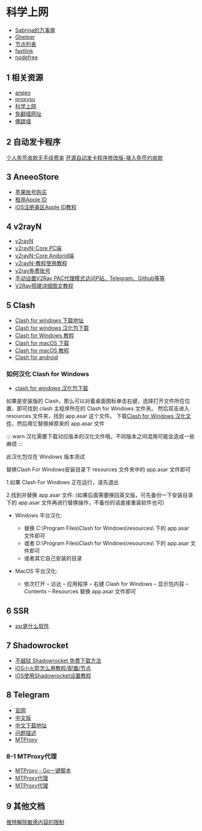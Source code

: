 # 科学上网
- [Sabrina的万事屋](https://merlinblog.xyz/)
- [Ghelper](http://googlehelper.net/)
- [节点列表](https://9.234456.xyz/abc.html)
- [fastlink](http://byfastlink.xyz/auth/login)
- [nodefree](https://github.com/Fukki-Z/nodefree)

## 1 相关资源
- [aneeo](https://aneeo.com/)
- [proxysu](https://github.com/proxysu/ProxySU)
- [科学上网](https://github.com/Alvin9999/new-pac)
- [免翻墙网址](https://github.com/proxysu/ProxySU/wiki/ResourcesAndTools)
- [佛跳墙](https://github.com/getfotiaoqiang)

## 2 自动发卡程序
[个人免签收款无手续费率](https://www.fackpay.com/)
[开源自动发卡程序修改版-接入免签约收款](https://aneeo.com/2273.html)

## 3 AneeoStore
- [苹果账号购买](https://buy.aneeo.com/)
- [租用Apple ID ](https://buy.aneeo.com/)
- [iOS注册美区Apple ID教程](https://github.com/Alvin9999/new-pac/wiki/)

## 4 v2rayN
- [v2rayN](https://github.com/2dust)
- [v2rayN-Core PC端](https://github.com/2dust/v2rayN/releases)
- [v2rayN-Core Andorid端](https://github.com/2dust/v2rayNG/releases)
- [v2rayN-教程使用教程](https://merlinblog.xyz/wiki/v2rayn.html)
- [v2ray免费账号](https://github.com/Alvin9999/new-pac/wiki/)
- [手动设置V2Ray PAC代理模式访问P站、Telegram、Github等等](https://www.zyskys.com/posts/60593.html)
- [V2Ray搭建详细图文教程](https://www.linuxwf.com/2020/04/10/V2Ray%E6%90%AD%E5%BB%BA%E8%AF%A6%E7%BB%86%E5%9B%BE%E6%96%87%E6%95%99%E7%A8%8B/#%E5%89%8D%E8%A8%80)


## 5 Clash
- [Clash for windows 下载地址](https://github.com/Fndroid/clash_for_windows_pkg/releases)
- [Clash for windows 汉化包下载](https://sabrinathings.lanzoui.com/b01hweblc)
- [Clash for Windows 教程](https://merlinblog.xyz/wiki/cfw.html)
- [Clash for macOS 下载](https://github.com/Fndroid/clash_for_windows_pkg/releases)
- [Clash for macOS 教程](https://merlinblog.xyz/wiki/clash-for-windows-for-mac.html)
- [Clash for android](https://github.com/Kr328/ClashForAndroid)

### 如何汉化 Clash for Windows
- [clash for windows 汉化包下载](https://sabrinathings.lanzoui.com/b01hweblc)

如果是安装版的 Clash，那么可以对着桌面图标单击右键，选择打开文件所在位置，即可找到 clash 主程序所在的 Clash for Windows 文件夹。
然后双击进入 resources 文件夹，找到 app.asar 这个文件。
下载[Clash for Windows 汉化文件](https://sabrinathings.lanzoui.com/b01hweblc)，然后用它替换掉原来的 app.asar 文件

::: warn
汉化需要下载对应版本的汉化文件哦，不同版本之间混用可能会造成一些麻烦
:::

此汉化包仅在 Windows 版本测试

替换Clash For Windows安装目录下 resources 文件夹中的 app.asar 文件即可

1.如果 Clash For Windows 正在运行，请先退出

2.找到并替换 app.asar 文件: (如果后面需要换回英文版，可先备份一下安装目录下的 app.asar 文件再进行替换操作，不备份的话直接重装软件也可)
  - Windows 平台汉化:
    - 替换 C:\Program Files\Clash for Windows\resources\ 下的 app.asar 文件即可
    - 或者 D:\Program Files\Clash for Windows\resources\ 下的 app.asar 文件即可
    - 或者其它自己安装的目录
  
  - MacOS 平台汉化:
    - 依次打开 – 访达 – 应用程序 – 右键 Clash for Windows – 显示包内容 – Contents – Resources 替换 app.asar 文件即可


## 6 SSR
- [ssr是什么软件](https://www.yangduo.com.cn/software/what-is-ssr/)

## 7 Shadowrocket
- [不越狱 Shadowrocket 免费下载方法](https://www.yangduo.com.cn/others/shadowrocket-download/)
- [iOS小火箭怎么用教程/配置/节点](https://www.yangduo.com.cn/others/shadowrocket/)
- [iOS使用Shadowrocket设置教程](https://www.yangduo.com.cn/software/ios-shadowrocket/)

## 8 Telegram
- [官网](https://www.telegram.org/)
- [中文版](http://teledl2.com/index.html)
- [中文下载地址](http://teledl2.com/apps.html)
- [问题描述](http://teledl2.com/faq.html)
- [MTProxy](https://github.com/TelegramMessenger/MTProxy)

### 8-1 MTProxy代理
- [MTProxy - Go一键脚本](https://github.com/whunt1/onekeymakemtg)
- [MTProxy代理](https://www.duangvps.com/archives/92)
- [MTProxy代理](https://www.linuxstudy.cn/archives/47.html)

## 9 其他文档
[推特解除敏感内容的限制](https://www.jianshu.com/p/55a8b396b080)